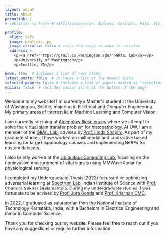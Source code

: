 ```yaml
---
layout: about
title: About
permalink: /
# subtitle: <a href='#'>Affiliations</a>. Address. Contacts. Moto. Etc.

profile:
  align: left
  image: prof_pic.jpg
  image_circular: false # crops the image to make it circular
  address: >
    <p><a href="https://grail.cs.washington.edu/">GRAIL Lab</a></p>
    <p>University of Washington</p>
    <p>Seattle, WA</p>

news: true  # includes a list of news items
latest_posts: false  # includes a list of the newest posts
selected_papers: false # includes a list of papers marked as "selected={true}"
social: false  # includes social icons at the bottom of the page
---
```


Welcome to my website! I'm currently a Master's student at the University of Washington, Seattle, majoring in Electrical and Computer Engineering. My primary areas of interest lie in Machine Learning and Computer Vision. 

I am currently interning at [Alpenglow Biosciences](https://www.alpenglowbiosciences.com/) where we attempt to solve the virtual stain transfer problem for histopathology. At UW, I am a member of the [GRAIL Lab](https://grail.cs.washington.edu/), advised by [Prof. Linda Shapiro](https://homes.cs.washington.edu/~shapiro/). As part of my graduate studies, I have worked on multimodal and contrastive based learning for large hispathology datasets and implementing NeRFs for custom datasets.

I also briefly worked at the [Ubiquitous Computing Lab](https://ubicomplab.cs.washington.edu/), focusing on the noninvasive measurement of vital signals using MMWave Radar for physiological sensing

I completed my Undergraduate Thesis (2022) focussed on optimizing adversarial learning at [Spectrum Lab](https://sites.google.com/view/spectrumlabeeiisc/spectrum-lab?authuser=0), Indian Institute of Science with [Prof. Chandra Sekhar Seelamantula](https://ee.iisc.ac.in/chandra-sekhar-seelamantula/). During my undergraduate studies, I was fortunate to be advised by [Prof. Jora Gonda](https://eee.nitk.ac.in/professor/JMG) and [Prof. Krishnan CMC](https://sites.google.com/view/krishnan-chemmangat). 

In 2022, I graduated as salutatorian from the National Institute of Technology Karnataka, India, with a Bachelors in Electrical Engineering and minor in Computer Science.

Thank you for checking out my website. Please feel free to reach out if you have any suggestions or require further information.